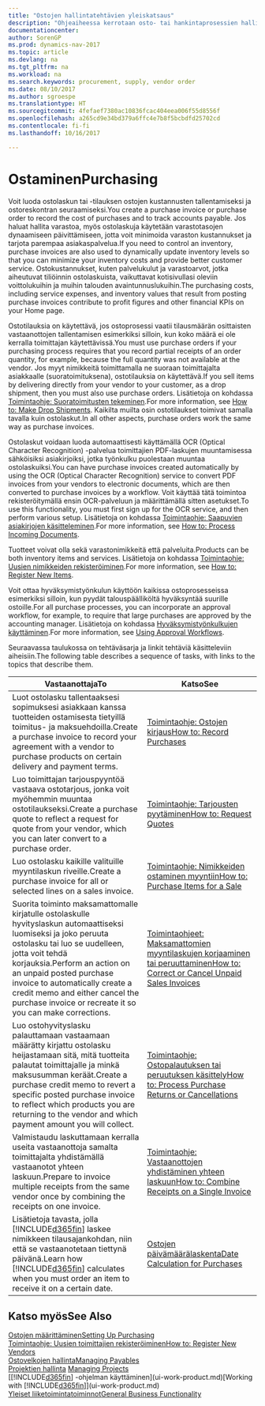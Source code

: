 ```yaml
---
title: "Ostojen hallintatehtävien yleiskatsaus"
description: "Ohjeaiheessa kerrotaan osto- tai hankintaprosessien hallinnasta ja selitetään muun muassa ostolaskujen ja -tilausten käyttöä."
documentationcenter: 
author: SorenGP
ms.prod: dynamics-nav-2017
ms.topic: article
ms.devlang: na
ms.tgt_pltfrm: na
ms.workload: na
ms.search.keywords: procurement, supply, vendor order
ms.date: 08/10/2017
ms.author: sgroespe
ms.translationtype: HT
ms.sourcegitcommit: 4fefaef7380ac10836fcac404eea006f55d8556f
ms.openlocfilehash: a265cd9e34bd379a6ffc4e7b8f5bcbdfd25702cd
ms.contentlocale: fi-fi
ms.lasthandoff: 10/16/2017

---
```

# <a name="purchasing"></a><span data-ttu-id="af984-103">Ostaminen</span><span class="sxs-lookup"><span data-stu-id="af984-103">Purchasing</span></span>
<span data-ttu-id="af984-104">Voit luoda ostolaskun tai -tilauksen ostojen kustannusten tallentamiseksi ja ostoreskontran seuraamiseksi.</span><span class="sxs-lookup"><span data-stu-id="af984-104">You create a purchase invoice or purchase order to record the cost of purchases and to track accounts payable.</span></span> <span data-ttu-id="af984-105">Jos haluat hallita varastoa, myös ostolaskuja käytetään varastotasojen dynaamiseen päivittämiseen, jotta voit minimoida varaston kustannukset ja tarjota parempaa asiakaspalvelua.</span><span class="sxs-lookup"><span data-stu-id="af984-105">If you need to control an inventory, purchase invoices are also used to dynamically update inventory levels so that you can minimize your inventory costs and provide better customer service.</span></span> <span data-ttu-id="af984-106">Ostokustannukset, kuten palvelukulut ja varastoarvot, jotka aiheutuvat tiliöinnin ostolaskuista, vaikuttavat kotisivullasi oleviin voittolukuihin ja muihin talouden avaintunnuslukuihin.</span><span class="sxs-lookup"><span data-stu-id="af984-106">The purchasing costs, including service expenses, and inventory values that result from posting purchase invoices contribute to profit figures and other financial KPIs on your Home page.</span></span>

<span data-ttu-id="af984-107">Ostotilauksia on käytettävä, jos ostoprosessi vaatii tilausmäärän osittaisten vastaanottojen tallentamisen esimerkiksi silloin, kun koko määrä ei ole kerralla toimittajan käytettävissä.</span><span class="sxs-lookup"><span data-stu-id="af984-107">You must use purchase orders if your purchasing process requires that you record partial receipts of an order quantity, for example, because the full quantity was not available at the vendor.</span></span> <span data-ttu-id="af984-108">Jos myyt nimikkeitä toimittamalla ne suoraan toimittajalta asiakkaalle (suoratoimituksena), ostotilauksia on käytettävä.</span><span class="sxs-lookup"><span data-stu-id="af984-108">If you sell items by delivering directly from your vendor to your customer, as a drop shipment, then you must also use purchase orders.</span></span> <span data-ttu-id="af984-109">Lisätietoja on kohdassa [Toimintaohje: Suoratoimitusten tekeminen](sales-how-drop-shipment.md).</span><span class="sxs-lookup"><span data-stu-id="af984-109">For more information, see [How to: Make Drop Shipments](sales-how-drop-shipment.md).</span></span> <span data-ttu-id="af984-110">Kaikilta muilta osin ostotilaukset toimivat samalla tavalla kuin ostolaskut.</span><span class="sxs-lookup"><span data-stu-id="af984-110">In all other aspects, purchase orders work the same way as purchase invoices.</span></span>

<span data-ttu-id="af984-111">Ostolaskut voidaan luoda automaattisesti käyttämällä OCR (Optical Character Recognition) -palvelua toimittajien PDF-laskujen muuntamisessa sähköisiksi asiakirjoiksi, jotka työnkulku puolestaan muuntaa ostolaskuiksi.</span><span class="sxs-lookup"><span data-stu-id="af984-111">You can have purchase invoices created automatically by using the OCR (Optical Character Recognition) service to convert PDF invoices from your vendors to electronic documents, which are then converted to purchase invoices by a workflow.</span></span> <span data-ttu-id="af984-112">Voit käyttää tätä toimintoa rekisteröitymällä ensin OCR-palveluun ja määrittämällä sitten asetukset.</span><span class="sxs-lookup"><span data-stu-id="af984-112">To use this functionality, you must first sign up for the OCR service, and then perform various setup.</span></span> <span data-ttu-id="af984-113">Lisätietoja on kohdassa [Toimintaohje: Saapuvien asiakirjojen käsitteleminen](across-process-income-documents.md).</span><span class="sxs-lookup"><span data-stu-id="af984-113">For more information, see [How to: Process Incoming Documents](across-process-income-documents.md).</span></span>      

<span data-ttu-id="af984-114">Tuotteet voivat olla sekä varastonimikkeitä että palveluita.</span><span class="sxs-lookup"><span data-stu-id="af984-114">Products can be both inventory items and services.</span></span> <span data-ttu-id="af984-115">Lisätietoja on kohdassa [Toimintaohje: Uusien nimikkeiden rekisteröiminen](inventory-how-register-new-items.md).</span><span class="sxs-lookup"><span data-stu-id="af984-115">For more information, see [How to: Register New Items](inventory-how-register-new-items.md).</span></span>

<span data-ttu-id="af984-116">Voit ottaa hyväksymistyönkulun käyttöön kaikissa ostoprosesseissa esimerkiksi silloin, kun pyydät talouspäälliköltä hyväksyntää suurille ostoille.</span><span class="sxs-lookup"><span data-stu-id="af984-116">For all purchase processes, you can incorporate an approval workflow, for example, to require that large purchases are approved by the accounting manager.</span></span> <span data-ttu-id="af984-117">Lisätietoja on kohdassa [Hyväksymistyönkulkujen käyttäminen](across-how-use-approval-workflows.md).</span><span class="sxs-lookup"><span data-stu-id="af984-117">For more information, see [Using Approval Workflows](across-how-use-approval-workflows.md).</span></span>

<span data-ttu-id="af984-118">Seuraavassa taulukossa on tehtäväsarja ja linkit tehtäviä käsitteleviin aiheisiin.</span><span class="sxs-lookup"><span data-stu-id="af984-118">The following table describes a sequence of tasks, with links to the topics that describe them.</span></span>

| <span data-ttu-id="af984-119">Vastaanottaja</span><span class="sxs-lookup"><span data-stu-id="af984-119">To</span></span> | <span data-ttu-id="af984-120">Katso</span><span class="sxs-lookup"><span data-stu-id="af984-120">See</span></span> |
| --- | --- |
| <span data-ttu-id="af984-121">Luot ostolasku tallentaaksesi sopimuksesi asiakkaan kanssa tuotteiden ostamisesta tietyillä toimitus- ja maksuehdoilla.</span><span class="sxs-lookup"><span data-stu-id="af984-121">Create a purchase invoice to record your agreement with a vendor to purchase products on certain delivery and payment terms.</span></span> |[<span data-ttu-id="af984-122">Toimintaohje: Ostojen kirjaus</span><span class="sxs-lookup"><span data-stu-id="af984-122">How to: Record Purchases</span></span>](purchasing-how-record-purchases.md) |
|<span data-ttu-id="af984-123">Luo toimittajan tarjouspyyntöä vastaava ostotarjous, jonka voit myöhemmin muuntaa ostotilaukseksi.</span><span class="sxs-lookup"><span data-stu-id="af984-123">Create a purchase quote to reflect a request for quote from your vendor, which you can later convert to a purchase order.</span></span>|[<span data-ttu-id="af984-124">Toimintaohje: Tarjousten pyytäminen</span><span class="sxs-lookup"><span data-stu-id="af984-124">How to: Request Quotes</span></span>](purchasing-how-request-quotes.md)|
| <span data-ttu-id="af984-125">Luo ostolasku kaikille valituille myyntilaskun riveille.</span><span class="sxs-lookup"><span data-stu-id="af984-125">Create a purchase invoice for all or selected lines on a sales invoice.</span></span> |[<span data-ttu-id="af984-126">Toimintaohje: Nimikkeiden ostaminen myyntiin</span><span class="sxs-lookup"><span data-stu-id="af984-126">How to: Purchase Items for a Sale</span></span>](purchasing-how-purchase-products-sale.md) |
| <span data-ttu-id="af984-127">Suorita toiminto maksamattomalle kirjatulle ostolaskulle hyvityslaskun automaattiseksi luomiseksi ja joko peruuta ostolasku tai luo se uudelleen, jotta voit tehdä korjauksia.</span><span class="sxs-lookup"><span data-stu-id="af984-127">Perform an action on an unpaid posted purchase invoice to automatically create a credit memo and either cancel the purchase invoice or recreate it so you can make corrections.</span></span> |[<span data-ttu-id="af984-128">Toimintaohjeet: Maksamattomien myyntilaskujen korjaaminen tai peruuttaminen</span><span class="sxs-lookup"><span data-stu-id="af984-128">How to: Correct or Cancel Unpaid Sales Invoices</span></span>](purchasing-how-correct-cancel-unpaid-purchase-invoices.md) |
| <span data-ttu-id="af984-129">Luo ostohyvityslasku palauttamaan vastaamaan määrätty kirjattu ostolasku heijastamaan sitä, mitä tuotteita palautat toimittajalle ja minkä maksusumman keräät.</span><span class="sxs-lookup"><span data-stu-id="af984-129">Create a purchase credit memo to revert a specific posted purchase invoice to reflect which products you are returning to the vendor and which payment amount you will collect.</span></span> |[<span data-ttu-id="af984-130">Toimintaohje: Ostopalautuksen tai peruutuksen käsittely</span><span class="sxs-lookup"><span data-stu-id="af984-130">How to: Process Purchase Returns or Cancellations</span></span>](purchasing-how-register-new-vendors.md) |
|<span data-ttu-id="af984-131">Valmistaudu laskuttamaan kerralla useita vastaanottoja samalta toimittajalta yhdistämällä vastaanotot yhteen laskuun.</span><span class="sxs-lookup"><span data-stu-id="af984-131">Prepare to invoice multiple receipts from the same vendor once by combining the receipts on one invoice.</span></span>|[<span data-ttu-id="af984-132">Toimintaohje: Vastaanottojen yhdistäminen yhteen laskuun</span><span class="sxs-lookup"><span data-stu-id="af984-132">How to: Combine Receipts on a Single Invoice</span></span>](purchasing-how-to-combine-receipts.md)|
| <span data-ttu-id="af984-133">Lisätietoja tavasta, jolla [!INCLUDE[d365fin](includes/d365fin_md.md)] laskee nimikkeen tilausajankohdan, niin että se vastaanotetaan tiettynä päivänä.</span><span class="sxs-lookup"><span data-stu-id="af984-133">Learn how [!INCLUDE[d365fin](includes/d365fin_md.md)] calculates when you must order an item to receive it on a certain date.</span></span>|[<span data-ttu-id="af984-134">Ostojen päivämäärälaskenta</span><span class="sxs-lookup"><span data-stu-id="af984-134">Date Calculation for Purchases</span></span>](purchasing-date-calculation-for-purchases.md)|

## <a name="see-also"></a><span data-ttu-id="af984-135">Katso myös</span><span class="sxs-lookup"><span data-stu-id="af984-135">See Also</span></span>
[<span data-ttu-id="af984-136">Ostojen määrittäminen</span><span class="sxs-lookup"><span data-stu-id="af984-136">Setting Up Purchasing</span></span>](purchasing-setup-purchasing.md)  
[<span data-ttu-id="af984-137">Toimintaohje: Uusien toimittajien rekisteröiminen</span><span class="sxs-lookup"><span data-stu-id="af984-137">How to: Register New Vendors</span></span>](purchasing-how-register-new-vendors.md)  
[<span data-ttu-id="af984-138">Ostovelkojen hallinta</span><span class="sxs-lookup"><span data-stu-id="af984-138">Managing Payables</span></span>](payables-manage-payables.md)  
<span data-ttu-id="af984-139">[Projektien hallinta](projects-manage-projects.md)  </span><span class="sxs-lookup"><span data-stu-id="af984-139">[Managing Projects](projects-manage-projects.md)  </span></span>  
<span data-ttu-id="af984-140">[[!INCLUDE[d365fin](includes/d365fin_md.md)] -ohjelman käyttäminen](ui-work-product.md)</span><span class="sxs-lookup"><span data-stu-id="af984-140">[Working with [!INCLUDE[d365fin](includes/d365fin_md.md)]](ui-work-product.md)</span></span>  
[<span data-ttu-id="af984-141">Yleiset liiketoimintatoiminnot</span><span class="sxs-lookup"><span data-stu-id="af984-141">General Business Functionality</span></span>](ui-across-business-areas.md)

## 

